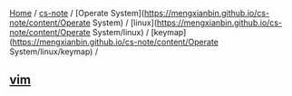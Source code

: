 [Home](https://mengxianbin.github.io) /
[cs-note](https://mengxianbin.github.io/cs-note) /
[Operate System](https://mengxianbin.github.io/cs-note/content/Operate System) /
[linux](https://mengxianbin.github.io/cs-note/content/Operate System/linux) /
[keymap](https://mengxianbin.github.io/cs-note/content/Operate System/linux/keymap) /

## [vim](https://mengxianbin.github.io/cs-note/content/Operate%20System/linux/keymap/vim)

